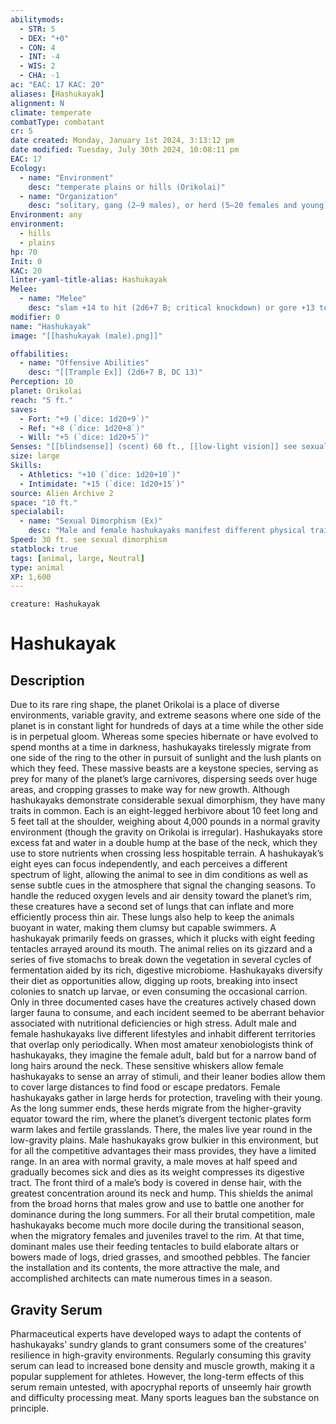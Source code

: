```yaml
---
abilitymods:
  - STR: 5
  - DEX: "+0"
  - CON: 4
  - INT: -4
  - WIS: 2
  - CHA: -1 
ac: "EAC: 17 KAC: 20"
aliases: [Hashukayak]
alignment: N
climate: temperate
combatType: combatant
cr: 5
date created: Monday, January 1st 2024, 3:13:12 pm
date modified: Tuesday, July 30th 2024, 10:08:11 pm
EAC: 17
Ecology:
  - name: "Environment"
    desc: "temperate plains or hills (Orikolai)"
  - name: "Organization"
    desc: "solitary, gang (2–9 males), or herd (5–20 females and young)"
Environment: any
environment:
  - hills
  - plains
hp: 70
Init: 0
KAC: 20
linter-yaml-title-alias: Hashukayak
Melee:
  - name: "Melee"
    desc: "slam +14 to hit (2d6+7 B; critical knockdown) or gore +13 to hit (3d6+6 P; critical bleed 1d6)"
modifier: 0
name: "Hashukayak"
image: "[[hashukayak (male).png]]"

offabilities:
  - name: "Offensive Abilities"
    desc: "[[Trample Ex]] (2d6+7 B, DC 13)"
Perception: 10
planet: Orikolai
reach: "5 ft."
saves:
  - Fort: "+9 (`dice: 1d20+9`)"
  - Ref: "+8 (`dice: 1d20+8`)"
  - Will: "+5 (`dice: 1d20+5`)"
Senses: "[[blindsense]] (scent) 60 ft., [[low-light vision]] see sexual dimorphism"
size: large
Skills:
  - Athletics: "+10 (`dice: 1d20+10`)"
  - Intimidate: "+15 (`dice: 1d20+15`)"
source: Alien Archive 2
space: "10 ft."
specialabil:
  - name: "Sexual Dimorphism (Ex)"
    desc: "Male and female hashukayaks manifest different physical traits during adolescence, and an adult gains several additional abilities that modify the statistics above."
Speed: 30 ft. see sexual dimorphism 
statblock: true
tags: [animal, large, Neutral]
type: animal
XP: 1,600 
---
```


```statblock
creature: Hashukayak
```

# Hashukayak

## Description

Due to its rare ring shape, the planet Orikolai is a place of diverse environments, variable gravity, and extreme seasons where one side of the planet is in constant light for hundreds of days at a time while the other side is in perpetual gloom. Whereas some species hibernate or have evolved to spend months at a time in darkness, hashukayaks tirelessly migrate from one side of the ring to the other in pursuit of sunlight and the lush plants on which they feed. These massive beasts are a keystone species, serving as prey for many of the planet’s large carnivores, dispersing seeds over huge areas, and cropping grasses to make way for new growth.
Although hashukayaks demonstrate considerable sexual dimorphism, they have many traits in common. Each is an eight-legged herbivore about 10 feet long and 5 feet tall at the shoulder, weighing about 4,000 pounds in a normal gravity environment (though the gravity on Orikolai is irregular). Hashukayaks store excess fat and water in a double hump at the base of the neck, which they use to store nutrients when crossing less hospitable terrain. A hashukayak’s eight eyes can focus independently, and each perceives a different spectrum of light, allowing the animal to see in dim conditions as well as sense subtle cues in the atmosphere that signal the changing seasons. To handle the reduced oxygen levels and air density toward the planet’s rim, these creatures have a second set of lungs that can inflate and more efficiently process thin air. These lungs also help to keep the animals buoyant in water, making them clumsy but capable swimmers.
A hashukayak primarily feeds on grasses, which it plucks with eight feeding tentacles arrayed around its mouth. The animal relies on its gizzard and a series of five stomachs to break down the vegetation in several cycles of fermentation aided by its rich, digestive microbiome. Hashukayaks diversify their diet as opportunities allow, digging up roots, breaking into insect colonies to snatch up larvae, or even consuming the occasional carrion. Only in three documented cases have the creatures actively chased down larger fauna to consume, and each incident seemed to be aberrant behavior associated with nutritional deficiencies or high stress.
Adult male and female hashukayaks live different lifestyles and inhabit different territories that overlap only periodically. When most amateur xenobiologists think of hashukayaks, they imagine the female adult, bald but for a narrow band of long hairs around the neck. These sensitive whiskers allow female hashukayaks to sense an array of stimuli, and their leaner bodies allow them to cover large distances to find food or escape predators. Female hashukayaks gather in large herds for protection, traveling with their young. As the long summer ends, these herds migrate from the higher-gravity equator toward the rim, where the planet’s divergent tectonic plates form warm lakes and fertile grasslands.
There, the males live year round in the low-gravity plains. Male hashukayaks grow bulkier in this environment, but for all the competitive advantages their mass provides, they have a limited range. In an area with normal gravity, a male moves at half speed and gradually becomes sick and dies as its weight compresses its digestive tract. The front third of a male’s body is covered in dense hair, with the greatest concentration around its neck and hump. This shields the animal from the broad horns that males grow and use to battle one another for dominance during the long summers. For all their brutal competition, male hashukayaks become much more docile during the transitional season, when the migratory females and juveniles travel to the rim. At that time, dominant males use their feeding tentacles to build elaborate altars or bowers made of logs, dried grasses, and smoothed pebbles. The fancier the installation and its contents, the more attractive the male, and accomplished architects can mate numerous times in a season.

## Gravity Serum

Pharmaceutical experts have developed ways to adapt the contents of hashukayaks’ sundry glands to grant consumers some of the creatures’ resilience in high-gravity environments. Regularly consuming this gravity serum can lead to increased bone density and muscle growth, making it a popular supplement for athletes. However, the long-term effects of this serum remain untested, with apocryphal reports of unseemly hair growth and difficulty processing meat. Many sports leagues ban the substance on principle.
